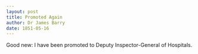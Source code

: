 ```yaml
---
layout: post
title: Promoted Again
author: Dr James Barry
date: 1851-05-16
---
```


Good new: I have been promoted to Deputy Inspector-General of Hospitals.
